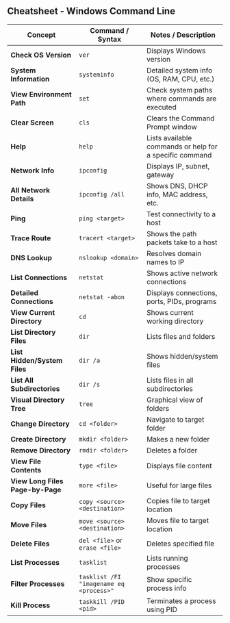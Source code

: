 ## Cheatsheet - Windows Command Line

| Concept                  | Command / Syntax                                  | Notes / Description |
|---------------------------|--------------------------------------------------|-------------------|
| **Check OS Version**      | `ver`                                            | Displays Windows version |
| **System Information**    | `systeminfo`                                     | Detailed system info (OS, RAM, CPU, etc.) |
| **View Environment Path** | `set`                                            | Check system paths where commands are executed |
| **Clear Screen**          | `cls`                                            | Clears the Command Prompt window |
| **Help**                  | `help`                                           | Lists available commands or help for a specific command |
| **Network Info**          | `ipconfig`                                       | Displays IP, subnet, gateway |
| **All Network Details**   | `ipconfig /all`                                  | Shows DNS, DHCP info, MAC address, etc. |
| **Ping**                  | `ping <target>`                                  | Test connectivity to a host |
| **Trace Route**           | `tracert <target>`                               | Shows the path packets take to a host |
| **DNS Lookup**            | `nslookup <domain>`                               | Resolves domain names to IP |
| **List Connections**      | `netstat`                                        | Shows active network connections |
| **Detailed Connections**  | `netstat -abon`                                  | Displays connections, ports, PIDs, programs |
| **View Current Directory**| `cd`                                             | Shows current working directory |
| **List Directory Files**  | `dir`                                            | Lists files and folders |
| **List Hidden/System Files** | `dir /a`                                      | Shows hidden/system files |
| **List All Subdirectories** | `dir /s`                                       | Lists files in all subdirectories |
| **Visual Directory Tree** | `tree`                                           | Graphical view of folders |
| **Change Directory**      | `cd <folder>`                                    | Navigate to target folder |
| **Create Directory**      | `mkdir <folder>`                                 | Makes a new folder |
| **Remove Directory**      | `rmdir <folder>`                                 | Deletes a folder |
| **View File Contents**    | `type <file>`                                    | Displays file content |
| **View Long Files Page-by-Page** | `more <file>`                               | Useful for large files |
| **Copy Files**            | `copy <source> <destination>`                    | Copies file to target location |
| **Move Files**            | `move <source> <destination>`                    | Moves file to target location |
| **Delete Files**          | `del <file>` or `erase <file>`                   | Deletes specified file |
| **List Processes**        | `tasklist`                                       | Lists running processes |
| **Filter Processes**      | `tasklist /FI "imagename eq <process>"`         | Show specific process info |
| **Kill Process**          | `taskkill /PID <pid>`                            | Terminates a process using PID |

